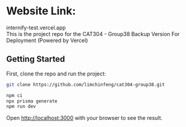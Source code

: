 <h1>Website Link:</h1>
internify-test.vercel.app
<br/>
This is the project repo for the CAT304 - Group38
Backup Version For Deployment (Powered by Vercel)

<br/>

## Getting Started

First, clone the repo and run the project:

```bash
git clone https://github.com/limchinfeng/cat304-group38.git

npm ci 
npx prisma generate
npm run dev
```

Open [http://localhost:3000](http://localhost:3000) with your browser to see the result.
